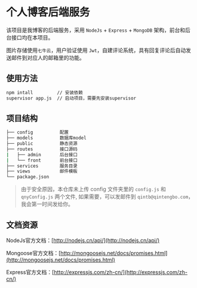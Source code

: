 # 个人博客后端服务

该项目是我博客的后端服务，采用 `NodeJs` + `Express` + `MongoDB` 架构，前台和后台接口均在本项目。

图片存储使用`七牛云`，用户验证使用 `Jwt`，自建评论系统，具有回复评论后自动发送邮件到对应人的邮箱里的功能。

## 使用方法

```bash
npm intall         // 安装依赖
supervisor app.js  // 启动项目，需要先安装supervisor
```

## 项目结构

```bash
├── config          配置
├── models          数据库model
├── public          静态资源
├── routes          接口源码
|   ├── admin       后台接口
|   └── front       前台接口
├── services        服务目录
├── views           邮件模板
└── package.json
```

> 由于安全原因，本仓库未上传 config 文件夹里的 `config.js` 和 `qnyConfig.js` 两个文件, 如果需要，可以发邮件到 `qintb@qintengbo.com`，我会第一时间发给你。

## 文档资源

NodeJs官方文档：[http://nodejs.cn/api/](http://nodejs.cn/api/)

Mongoose官方文档：[http://mongoosejs.net/docs/promises.html](http://mongoosejs.net/docs/promises.html)

Express官方文档：[http://expressjs.com/zh-cn/](http://expressjs.com/zh-cn/)
